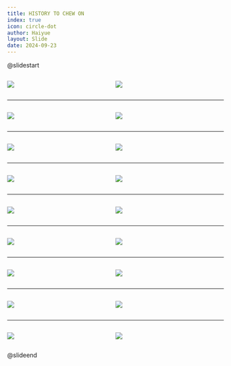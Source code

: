 ```yaml
---
title: HISTORY TO CHEW ON
index: true
icon: circle-dot
author: Haiyue
layout: Slide
date: 2024-09-23
---
```

 
@slidestart

<div style="display:flex">
<div style="flex:1">

![](/reading/english/Level-P/HISTORY%20TO%20CHEW%20ON/001.webp)
</div>
<div style="flex:1">

![](/reading/english/Level-P/HISTORY%20TO%20CHEW%20ON/002.webp)
</div>
</div>

---

<div style="display:flex">
<div style="flex:1">

![](/reading/english/Level-P/HISTORY%20TO%20CHEW%20ON/003.webp)
</div>
<div style="flex:1">

![](/reading/english/Level-P/HISTORY%20TO%20CHEW%20ON/004.webp)
</div>
</div>

---

<div style="display:flex">
<div style="flex:1">

![](/reading/english/Level-P/HISTORY%20TO%20CHEW%20ON/005.webp)
</div>
<div style="flex:1">

![](/reading/english/Level-P/HISTORY%20TO%20CHEW%20ON/006.webp)
</div>
</div>

---

<div style="display:flex">
<div style="flex:1">

![](/reading/english/Level-P/HISTORY%20TO%20CHEW%20ON/007.webp)
</div>
<div style="flex:1">

![](/reading/english/Level-P/HISTORY%20TO%20CHEW%20ON/008.webp)
</div>
</div>

---

<div style="display:flex">
<div style="flex:1">

![](/reading/english/Level-P/HISTORY%20TO%20CHEW%20ON/009.webp)
</div>
<div style="flex:1">

![](/reading/english/Level-P/HISTORY%20TO%20CHEW%20ON/010.webp)
</div>
</div>

---

<div style="display:flex">
<div style="flex:1">

![](/reading/english/Level-P/HISTORY%20TO%20CHEW%20ON/011.webp)
</div>
<div style="flex:1">

![](/reading/english/Level-P/HISTORY%20TO%20CHEW%20ON/012.webp)
</div>
</div>

---

<div style="display:flex">
<div style="flex:1">

![](/reading/english/Level-P/HISTORY%20TO%20CHEW%20ON/013.webp)
</div>
<div style="flex:1">

![](/reading/english/Level-P/HISTORY%20TO%20CHEW%20ON/014.webp)
</div>
</div>

---

<div style="display:flex">
<div style="flex:1">

![](/reading/english/Level-P/HISTORY%20TO%20CHEW%20ON/015.webp)
</div>
<div style="flex:1">

![](/reading/english/Level-P/HISTORY%20TO%20CHEW%20ON/016.webp)
</div>
</div>

---

<div style="display:flex">
<div style="flex:1">

![](/reading/english/Level-P/HISTORY%20TO%20CHEW%20ON/017.webp)
</div>
<div style="flex:1">

![](/reading/english/Level-P/HISTORY%20TO%20CHEW%20ON/018.webp)
</div>
</div>

@slideend